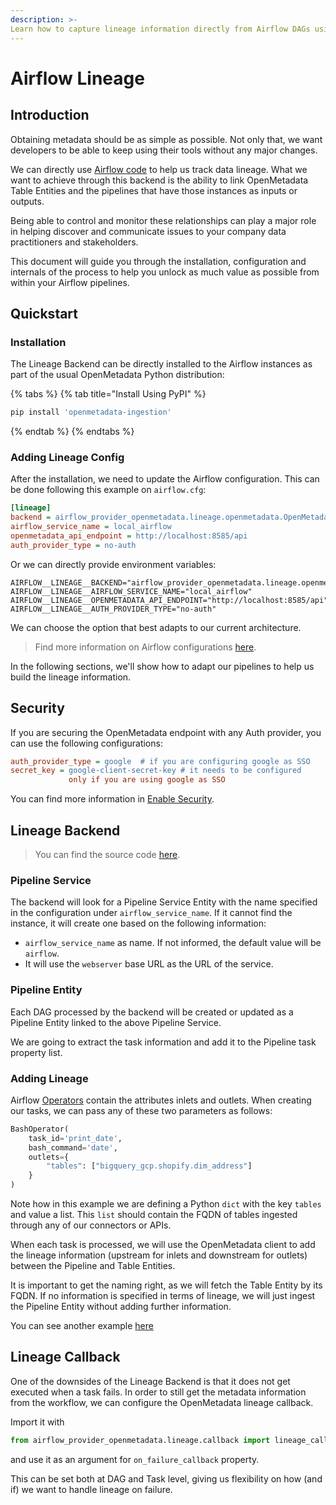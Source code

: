 ```yaml
---
description: >-
Learn how to capture lineage information directly from Airflow DAGs using the OpenMetadata Lineage Backend.
---
```


# Airflow Lineage

## Introduction

Obtaining metadata should be as simple as possible. Not only that, we want developers to be able to keep using their tools without any major changes.

We can directly use [Airflow code](https://airflow.apache.org/docs/apache-airflow/stable/lineage.html#lineage-backend) to help us track data lineage.
What we want to achieve through this backend is the ability to link OpenMetadata Table Entities and the pipelines that have those instances as inputs or outputs.

Being able to control and monitor these relationships can play a major role in helping discover and communicate issues to your company data practitioners and stakeholders.

This document will guide you through the installation, configuration and internals of the process to help you unlock as much value as possible from within your Airflow pipelines.

## Quickstart

### Installation

The Lineage Backend can be directly installed to the Airflow instances as part of the usual OpenMetadata Python distribution:

{% tabs %}
{% tab title="Install Using PyPI" %}
```bash
pip install 'openmetadata-ingestion'
```
{% endtab %}
{% endtabs %}

### Adding Lineage Config

After the installation, we need to update the Airflow configuration. This can be done following this example on `airflow.cfg`:

```airflow.cfg
[lineage]
backend = airflow_provider_openmetadata.lineage.openmetadata.OpenMetadataLineageBackend
airflow_service_name = local_airflow
openmetadata_api_endpoint = http://localhost:8585/api
auth_provider_type = no-auth
```

Or we can directly provide environment variables:

```
AIRFLOW__LINEAGE__BACKEND="airflow_provider_openmetadata.lineage.openmetadata.OpenMetadataLineageBackend"
AIRFLOW__LINEAGE__AIRFLOW_SERVICE_NAME="local_airflow"
AIRFLOW__LINEAGE__OPENMETADATA_API_ENDPOINT="http://localhost:8585/api"
AIRFLOW__LINEAGE__AUTH_PROVIDER_TYPE="no-auth"
```

We can choose the option that best adapts to our current architecture. 

> Find more information on Airflow configurations [here](https://airflow.apache.org/docs/apache-airflow/stable/howto/set-config.html).

In the following sections, we'll show how to adapt our pipelines to help us build the lineage information.

## Security

If you are securing the OpenMetadata endpoint with any Auth provider, you can use the following configurations:

```airflow.cfg
auth_provider_type = google  # if you are configuring google as SSO
secret_key = google-client-secret-key # it needs to be configured
             only if you are using google as SSO
```

You can find more information in [Enable Security](install/enable-security/README.md).

## Lineage Backend

> You can find the source code [here](https://github.com/open-metadata/OpenMetadata/tree/main/ingestion/src/airflow_provider_openmetadata).

### Pipeline Service

The backend will look for a Pipeline Service Entity with the name specified in the configuration under `airflow_service_name`.
If it cannot find the instance, it will create one based on the following information:

- `airflow_service_name` as name. If not informed, the default value will be `airflow`.
- It will use the `webserver` base URL as the URL of the service.

### Pipeline Entity

Each DAG processed by the backend will be created or updated as a Pipeline Entity linked to the above Pipeline Service.

We are going to extract the task information and add it to the Pipeline task property list.

### Adding Lineage

Airflow [Operators](https://airflow.apache.org/docs/apache-airflow/stable/_api/airflow/models/baseoperator/index.html) 
contain the attributes inlets and outlets. When creating our tasks, we can pass any of these two parameters as follows:

```python
BashOperator(
    task_id='print_date',
    bash_command='date',
    outlets={
        "tables": ["bigquery_gcp.shopify.dim_address"]
    }
)
```

Note how in this example we are defining a Python `dict` with the key `tables` and value a list. This `list` should contain the 
FQDN of tables ingested through any of our connectors or APIs.

When each task is processed, we will use the OpenMetadata client to add the lineage information 
(upstream for inlets and downstream for outlets) between the Pipeline and Table Entities.

It is important to get the naming right, as we will fetch the Table Entity by its FQDN. If no information is specified 
in terms of lineage, we will just ingest the Pipeline Entity without adding further information.

You can see another example [here](https://github.com/open-metadata/OpenMetadata/blob/main/ingestion/examples/airflow_lineage/openmetadata_airflow_lineage_example.py)

## Lineage Callback


One of the downsides of the Lineage Backend is that it does not get executed when a task fails.
In order to still get the metadata information from the workflow, we can configure the OpenMetadata lineage callback.

Import it with

```python
from airflow_provider_openmetadata.lineage.callback import lineage_callback
```

and use it as an argument for `on_failure_callback` property.

This can be set both at DAG and Task level, giving us flexibility on how (and if) we want to handle lineage on failure.

